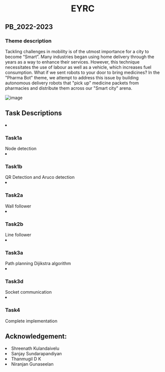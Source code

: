 <div align = center>
<h1>EYRC</h1>
</div>
<h2>PB_2022-2023</h2>
<h3>Theme description</h3>

Tackling challenges in mobility is of the utmost importance for a city to become “Smart”. Many industries began using home delivery through the years as a way to enhance their services. 
However, this technique necessitates the use of labour as well as a vehicle, which increases fuel consumption. What if we sent robots to your door to bring medicines?
In the "Pharma Bot" theme, we attempt to address this issue by building autonomous delivery robots that "pick up" medicine packets from pharmacies and distribute them across our "Smart city"
arena.

![image](https://user-images.githubusercontent.com/104312598/217016936-608371c0-a2d6-46cd-b69e-b1515a352219.png)

<h2>Task Descriptions</h2>
<li><h3>Task1a</h3>Node detection</li>
<li><h3>Task1b</h3>QR Detection and Aruco detection</li>
<li><h3>Task2a</h3>Wall follower</li>
<li><h3>Task2b</h3>Line follower</li>
<li><h3>Task3a</h3>Path planning Dijikstra algorithm</li>
<li><h3>Task3d</h3>Socket communication</li>
<li><h3>Task4</h3>Complete implementation</li>
<h2>Acknowledgement:</h2>
<li>Shreenath Kulandaivelu</li>
<li>Sanjay Sundarapandiyan</li>
<li>Thanmugil D K</li>
<li>Niranjan Gunaseelan </li>

